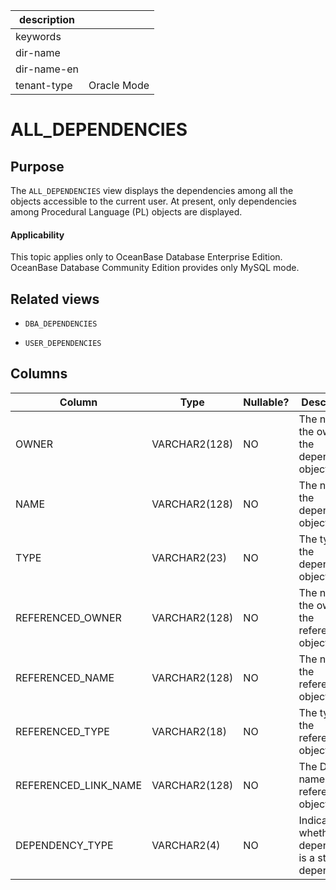 | description ||
|---|---|
| keywords ||
| dir-name ||
| dir-name-en ||
| tenant-type | Oracle Mode |

ALL_DEPENDENCIES
=====================================

Purpose
-----------------------

The `ALL_DEPENDENCIES` view displays the dependencies among all the objects accessible to the current user. At present, only dependencies among Procedural Language (PL) objects are displayed.

<main id="notice" >
    <h4>Applicability</h4>
    <p>This topic applies only to OceanBase Database Enterprise Edition. OceanBase Database Community Edition provides only MySQL mode. </p>
  </main>

Related views
-------------------------

* `DBA_DEPENDENCIES`



* `USER_DEPENDENCIES`






Columns
-------------------------



| **Column** | **Type** | **Nullable?** | **Description** |
|----------------------|---------------|----------------|-----------------|
| OWNER | VARCHAR2(128) | NO | The name of the owner of the dependent object. |
| NAME | VARCHAR2(128) | NO | The name of the dependent object. |
| TYPE | VARCHAR2(23) | NO | The type of the dependent object. |
| REFERENCED_OWNER | VARCHAR2(128) | NO | The name of the owner of the referenced object. |
| REFERENCED_NAME | VARCHAR2(128) | NO | The name of the referenced object. |
| REFERENCED_TYPE | VARCHAR2(18) | NO | The type of the referenced object. |
| REFERENCED_LINK_NAME | VARCHAR2(128) | NO | The DBLink name of the referenced object. |
| DEPENDENCY_TYPE | VARCHAR2(4) | NO | Indicates whether the dependency is a strong dependency. |


